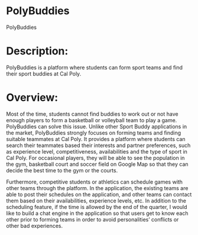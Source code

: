 # PolyBuddies

PolyBuddies

# Description:
PolyBuddies is a platform where students can form sport teams and find their sport
buddies at Cal Poly.

# Overview:
Most of the time, students cannot find buddies to work out or not have enough players to
form a basketball or volleyball team to play a game. PolyBuddies can solve this issue. Unlike
other Sport Buddy applications in the market, PolyBuddies strongly focuses on forming teams
and finding suitable teammates at Cal Poly. It provides a platform where students can search
their teammates based their interests and partner preferences, such as experience level,
competitiveness, availabilities and the type of sport in Cal Poly. For occasional players, they will
be able to see the population in the gym, basketball court and soccer field on Google Map so that
they can decide the best time to the gym or the courts.

Furthermore, competitive students or athletics can schedule games with other teams
through the platform. In the application, the existing teams are able to post their schedules on the
application, and other teams can contact them based on their availabilities, experience levels, etc.
In addition to the scheduling feature, if the time is allowed by the end of the quarter, I would like
to build a chat engine in the application so that users get to know each other prior to forming
teams in order to avoid personalities’ conflicts or other bad experiences.
